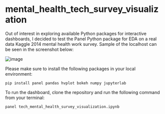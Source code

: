 # mental_health_tech_survey_visualization
Out of interest in exploring available Python packages for interactive dashboards, I decided to test the Panel Python package for EDA on a real data Kaggle 2014 mental health work survey. Sample of the localhost can be seen in the screenshot below:

![image](https://github.com/ssk0011/mental_health_tech_survey_visualization/assets/16009336/6c08abdb-f302-43c4-979f-87365534b853)

Please make sure to install the following packages in your local environment:

```
pip install panel pandas hvplot bokeh numpy jupyterlab

```

To run the dashboard, clone the repository and run the following command from your terminal:

```
panel tech_mental_health_survey_visualization.ipynb
```
